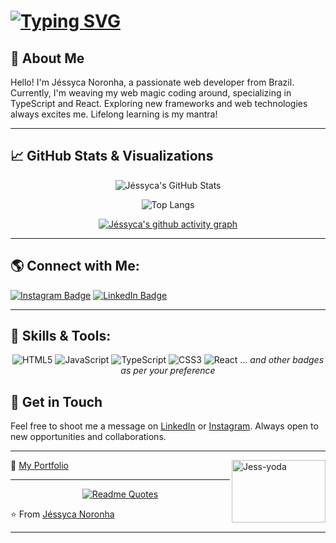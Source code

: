 #  [![Typing SVG](https://readme-typing-svg.demolab.com?font=Fira+Code&size=30&pause=500&color=F74C98&width=435&lines=%F0%9F%91%A9%F0%9F%8F%BE%E2%80%8D%F0%9F%92%BB++J%C3%A9ssyca+Noronha+;I'm+a+Software+Developer)](https://git.io/typing-svg)


## 🚀 About Me

Hello! I'm Jéssyca Noronha, a passionate web developer from Brazil. Currently, I'm weaving my web magic coding around, specializing in TypeScript and React. Exploring new frameworks and web technologies always excites me. Lifelong learning is my mantra!

---

## 📈 GitHub Stats & Visualizations

<div align="center">

![Jéssyca's GitHub Stats](https://github-readme-stats.vercel.app/api?username=jessycanoronha&show_icons=true&theme=dracula&include_all_commits=true&count_private=true)

![Top Langs](https://github-readme-stats.vercel.app/api/top-langs/?username=jessycanoronha&layout=compact&langs_count=7&theme=dracula)

[![Jéssyca's github activity graph](https://activity-graph.herokuapp.com/graph?username=jessycanoronha&theme=dracula)](https://github.com/jessycanoronha)

</div>

---

## 🌎 Connect with Me:

[![Instagram Badge](https://img.shields.io/badge/-Instagram-%23E4405F?style=flat-square&logo=instagram&logoColor=white)](https://www.instagram.com/jessycanoronhaa/)
[![LinkedIn Badge](https://img.shields.io/badge/-LinkedIn-%230077B5?style=flat-square&logo=linkedin&logoColor=white)](https://www.linkedin.com/in/jessyca-rozeene/)

---

## 💼 Skills & Tools:

<div align="center">

![HTML5](https://img.shields.io/badge/-HTML5-%23E34F26?style=flat-square&logo=html5)
![JavaScript](https://img.shields.io/badge/-JavaScript-%23323330?style=flat-square&logo=javascript)
![TypeScript](https://img.shields.io/badge/-TypeScript-%23007ACC?style=flat-square&logo=typescript)
![CSS3](https://img.shields.io/badge/-CSS3-%231572B6?style=flat-square&logo=css3)
![React](https://img.shields.io/badge/-React-%2320232a?style=flat-square&logo=react)
... _and other badges as per your preference_

</div>

## 💌 Get in Touch

Feel free to shoot me a message on [LinkedIn](https://www.linkedin.com/in/jessyca-rozeene/) or [Instagram](https://www.instagram.com/jessycanoronhaa/). Always open to new opportunities and collaborations.

---

💼 [My Portfolio](https://github.com/Jessycanoronha/J)
  <img align="right" alt="Jess-yoda" width="150" height="100" src="https://media.giphy.com/media/akbme2WYZCNLW/giphy.gif">

---
<div align="center">
 
[![Readme Quotes](https://quotes-github-readme.vercel.app/api?type=horizontal&theme=dark)](https://github.com/piyushsuthar/github-readme-quotes)

</div>

⭐️ From [Jéssyca Noronha](https://github.com/Jessycanoronha)

---
